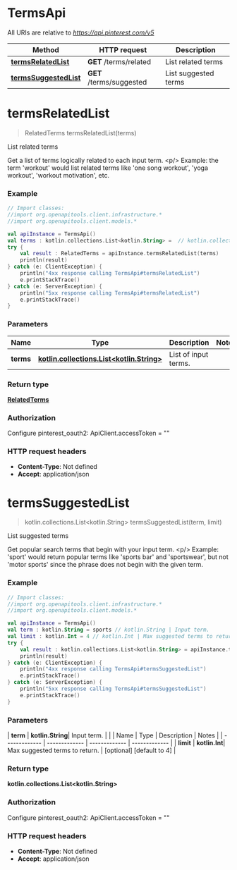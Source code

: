 # TermsApi

All URIs are relative to *https://api.pinterest.com/v5*

| Method | HTTP request | Description |
| ------------- | ------------- | ------------- |
| [**termsRelatedList**](TermsApi.md#termsRelatedList) | **GET** /terms/related | List related terms |
| [**termsSuggestedList**](TermsApi.md#termsSuggestedList) | **GET** /terms/suggested | List suggested terms |


<a id="termsRelatedList"></a>
# **termsRelatedList**
> RelatedTerms termsRelatedList(terms)

List related terms

Get a list of terms logically related to each input term. &lt;p/&gt; Example: the term &#39;workout&#39; would list related terms like &#39;one song workout&#39;, &#39;yoga workout&#39;, &#39;workout motivation&#39;, etc.

### Example
```kotlin
// Import classes:
//import org.openapitools.client.infrastructure.*
//import org.openapitools.client.models.*

val apiInstance = TermsApi()
val terms : kotlin.collections.List<kotlin.String> =  // kotlin.collections.List<kotlin.String> | List of input terms.
try {
    val result : RelatedTerms = apiInstance.termsRelatedList(terms)
    println(result)
} catch (e: ClientException) {
    println("4xx response calling TermsApi#termsRelatedList")
    e.printStackTrace()
} catch (e: ServerException) {
    println("5xx response calling TermsApi#termsRelatedList")
    e.printStackTrace()
}
```

### Parameters
| Name | Type | Description  | Notes |
| ------------- | ------------- | ------------- | ------------- |
| **terms** | [**kotlin.collections.List&lt;kotlin.String&gt;**](kotlin.String.md)| List of input terms. | |

### Return type

[**RelatedTerms**](RelatedTerms.md)

### Authorization


Configure pinterest_oauth2:
    ApiClient.accessToken = ""

### HTTP request headers

 - **Content-Type**: Not defined
 - **Accept**: application/json

<a id="termsSuggestedList"></a>
# **termsSuggestedList**
> kotlin.collections.List&lt;kotlin.String&gt; termsSuggestedList(term, limit)

List suggested terms

Get popular search terms that begin with your input term. &lt;p/&gt; Example: &#39;sport&#39; would return popular terms like &#39;sports bar&#39; and &#39;sportswear&#39;, but not &#39;motor sports&#39; since the phrase does not begin with the given term.

### Example
```kotlin
// Import classes:
//import org.openapitools.client.infrastructure.*
//import org.openapitools.client.models.*

val apiInstance = TermsApi()
val term : kotlin.String = sports // kotlin.String | Input term.
val limit : kotlin.Int = 4 // kotlin.Int | Max suggested terms to return.
try {
    val result : kotlin.collections.List<kotlin.String> = apiInstance.termsSuggestedList(term, limit)
    println(result)
} catch (e: ClientException) {
    println("4xx response calling TermsApi#termsSuggestedList")
    e.printStackTrace()
} catch (e: ServerException) {
    println("5xx response calling TermsApi#termsSuggestedList")
    e.printStackTrace()
}
```

### Parameters
| **term** | **kotlin.String**| Input term. | |
| Name | Type | Description  | Notes |
| ------------- | ------------- | ------------- | ------------- |
| **limit** | **kotlin.Int**| Max suggested terms to return. | [optional] [default to 4] |

### Return type

**kotlin.collections.List&lt;kotlin.String&gt;**

### Authorization


Configure pinterest_oauth2:
    ApiClient.accessToken = ""

### HTTP request headers

 - **Content-Type**: Not defined
 - **Accept**: application/json

